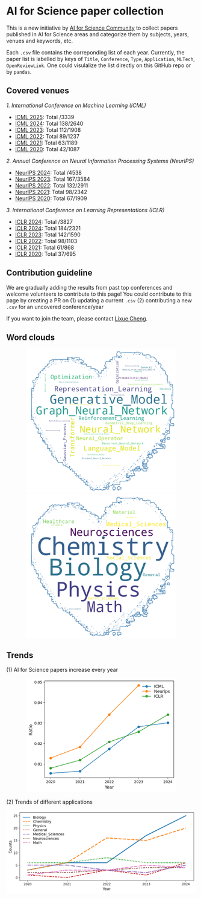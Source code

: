 # AI for Science paper collection

This is a new initiative by [AI for Science Community](https://ai4sciencecommunity.github.io/) to collect papers published in AI for Science areas and categorize them by subjects, years, venues and keywords, etc. 

Each `.csv` file contains the correponding list of each year. Currently, the paper list is labelled by keys of `Title`, `Conference`, `Type`, `Application`, `MLTech`, `OpenReviewLink`. One could visulalize the list directly on this GitHub repo or by `pandas`. 

## Covered venues
*1. International Conference on Machine Learning (ICML)*
- [ICML 2025](icml/icml_2025.csv): Total /3339
- [ICML 2024](icml/icml_2024.csv): Total 138/2640 
- [ICML 2023](icml/icml_2023.csv): Total 112/1908 
- [ICML 2022](icml/icml_2022.csv): Total 89/1237
- [ICML 2021](icml/icml_2021.csv): Total 63/1189
- [ICML 2020](icml/icml_2020.csv): Total 42/1087

*2. Annual Conference on Neural Information Processing Systems (NeurIPS)*
- [NeurIPS 2024](neurips/neurips_2024.csv): Total /4538
- [NeurIPS 2023](neurips/neurips_2023.csv): Total 167/3584 
- [NeurIPS 2022](neurips/neurips_2022.csv): Total 132/2911
- [NeurIPS 2021](neurips/neurips_2021.csv): Total 98/2342
- [NeurIPS 2020](neurips/neurips_2020.csv): Total 67/1909 

*3. International Conference on Learning Representations (ICLR)*
- [ICLR 2024](iclr/iclr_2025.csv): Total /3827
- [ICLR 2024](iclr/iclr_2024.csv): Total 184/2321
- [ICLR 2023](iclr/iclr_2023.csv): Total 142/1590 
- [ICLR 2022](iclr/iclr_2022.csv): Total 98/1103
- [ICLR 2021](iclr/iclr_2021.csv): Total 61/868
- [ICLR 2020](iclr/iclr_2020.csv): Total 37/695

## Contribution guideline
We are gradually adding the results from past top conferences and welcome volunteers to contribute to this page!
You could contribute to this page by creating a PR on (1) updating a current `.csv` (2) contributing a new `.csv` for an uncovered conference/year

If you want to join the team, please contact <a href="mailto:sherrylixuecheng@google.com">Lixue Cheng</a>.

## Word clouds
<p align="center">
  <img src="src/ml.png" width="400" title="ML techniques">
  <img src="src/science.png" width="400" title="Science applications">
</p>

## Trends
(1) AI for Science papers increase every year
<p align="center">
  <img src="src/ai4s_paper_ratio.png" width="400" title="Applications of ML papers in main conferences">
</p>

(2) Trends of different applications
<p align="center">
  <img src="src/conference_application_year.png" width="600" title="Applications of ML papers in main conferences">
</p>
